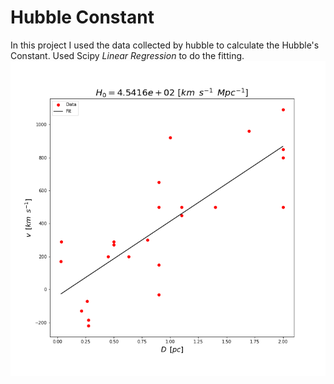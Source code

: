 # Hubble Constant 

In this project I used the data collected by hubble to calculate the Hubble's Constant. Used Scipy *Linear Regression* to do the fitting.
![Plot](Hubb_const.png)



